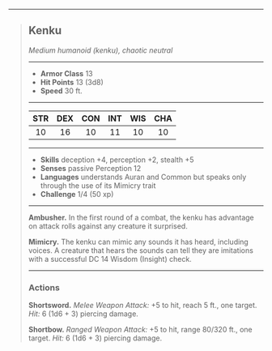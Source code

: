 ***
> ## Kenku
> *Medium humanoid (kenku), chaotic neutral*
> 
> ***
> 
> - **Armor Class** 13
> - **Hit Points** 13 (3d8)
> - **Speed** 30 ft.
> 
> ***
> 
> |STR|DEX|CON|INT|WIS|CHA|
> |:---:|:---:|:---:|:---:|:---:|:---:|
> |10|16|10|11|10|10|
> 
> ***
> 
> - **Skills** deception +4, perception +2, stealth +5
> - **Senses** passive Perception 12
> - **Languages** understands Auran and Common but speaks only through the use of its Mimicry trait
> - **Challenge** 1/4 (50 xp)
> 
> ***
> 
> **Ambusher.** In the first round of a combat, the kenku has advantage on attack rolls against any creature it surprised.
> 
> **Mimicry.** The kenku can mimic any sounds it has heard, including voices. A creature that hears the sounds can tell they are imitations with a successful DC 14 Wisdom (Insight) check.
> 
> ***
> 
> ### Actions
> **Shortsword.** *Melee Weapon Attack:* +5 to hit, reach 5 ft., one target. *Hit:* 6 (1d6 + 3) piercing damage.
> 
> **Shortbow.** *Ranged Weapon Attack:* +5 to hit, range 80/320 ft., one target. *Hit:* 6 (1d6 + 3) piercing damage.